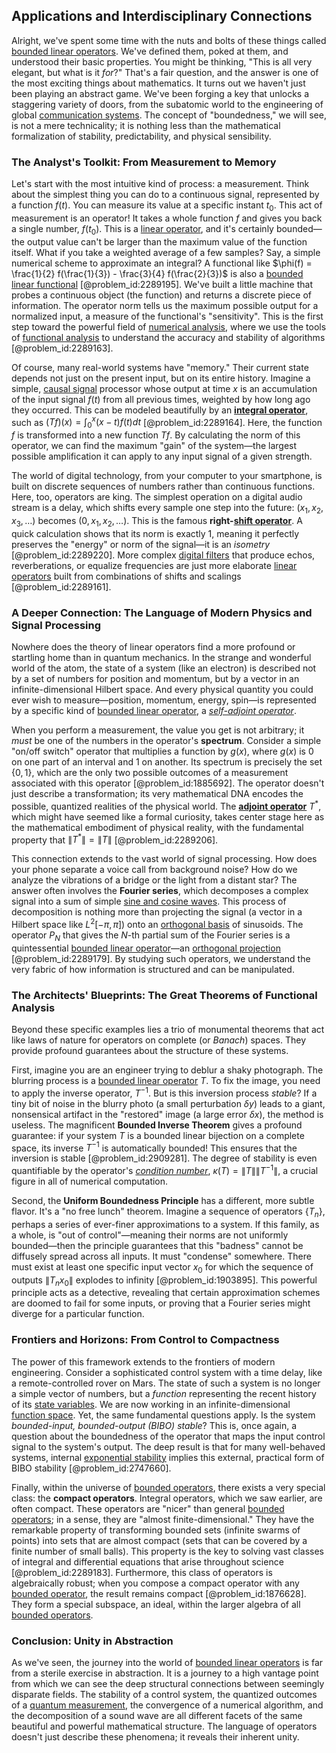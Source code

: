 ## Applications and Interdisciplinary Connections

Alright, we've spent some time with the nuts and bolts of these things called [bounded linear operators](@article_id:179952). We've defined them, poked at them, and understood their basic properties. You might be thinking, "This is all very elegant, but what is it *for*?" That's a fair question, and the answer is one of the most exciting things about mathematics. It turns out we haven't just been playing an abstract game. We've been forging a key that unlocks a staggering variety of doors, from the subatomic world to the engineering of global [communication systems](@article_id:274697). The concept of "boundedness," we will see, is not a mere technicality; it is nothing less than the mathematical formalization of stability, predictability, and physical sensibility.

### The Analyst's Toolkit: From Measurement to Memory

Let's start with the most intuitive kind of process: a measurement. Think about the simplest thing you can do to a continuous signal, represented by a function $f(t)$. You can measure its value at a specific instant $t_0$. This act of measurement is an operator! It takes a whole function $f$ and gives you back a single number, $f(t_0)$. This is a [linear operator](@article_id:136026), and it's certainly bounded—the output value can't be larger than the maximum value of the function itself. What if you take a weighted average of a few samples? Say, a simple numerical scheme to approximate an integral? A functional like $\phi(f) = \frac{1}{2} f(\frac{1}{3}) - \frac{3}{4} f(\frac{2}{3})$ is also a [bounded linear functional](@article_id:142574) [@problem_id:2289195]. We've built a little machine that probes a continuous object (the function) and returns a discrete piece of information. The operator norm tells us the maximum possible output for a normalized input, a measure of the functional's "sensitivity". This is the first step toward the powerful field of [numerical analysis](@article_id:142143), where we use the tools of [functional analysis](@article_id:145726) to understand the accuracy and stability of algorithms [@problem_id:2289163].

Of course, many real-world systems have "memory." Their current state depends not just on the present input, but on its entire history. Imagine a simple, [causal signal](@article_id:260772) processor whose output at time $x$ is an accumulation of the input signal $f(t)$ from all previous times, weighted by how long ago they occurred. This can be modeled beautifully by an **[integral operator](@article_id:147018)**, such as $(Tf)(x) = \int_0^x (x-t)f(t) dt$ [@problem_id:2289164]. Here, the function $f$ is transformed into a new function $Tf$. By calculating the norm of this operator, we can find the maximum "gain" of the system—the largest possible amplification it can apply to any input signal of a given strength.

The world of digital technology, from your computer to your smartphone, is built on discrete sequences of numbers rather than continuous functions. Here, too, operators are king. The simplest operation on a digital audio stream is a delay, which shifts every sample one step into the future: $(x_1, x_2, x_3, \dots)$ becomes $(0, x_1, x_2, \dots)$. This is the famous **right-[shift operator](@article_id:262619)**. A quick calculation shows that its norm is exactly 1, meaning it perfectly preserves the "energy" or norm of the signal—it is an *isometry* [@problem_id:2289220]. More complex [digital filters](@article_id:180558) that produce echos, reverberations, or equalize frequencies are just more elaborate [linear operators](@article_id:148509) built from combinations of shifts and scalings [@problem_id:2289161].

### A Deeper Connection: The Language of Modern Physics and Signal Processing

Nowhere does the theory of linear operators find a more profound or startling home than in quantum mechanics. In the strange and wonderful world of the atom, the state of a system (like an electron) is described not by a set of numbers for position and momentum, but by a vector in an infinite-dimensional Hilbert space. And every physical quantity you could ever wish to measure—position, momentum, energy, spin—is represented by a specific kind of [bounded linear operator](@article_id:139022), a *[self-adjoint operator](@article_id:149107)*.

When you perform a measurement, the value you get is not arbitrary; it *must* be one of the numbers in the operator's **spectrum**. Consider a simple "on/off switch" operator that multiplies a function by $g(x)$, where $g(x)$ is 0 on one part of an interval and 1 on another. Its spectrum is precisely the set $\{0, 1\}$, which are the only two possible outcomes of a measurement associated with this operator [@problem_id:1885692]. The operator doesn't just describe a transformation; its very mathematical DNA encodes the possible, quantized realities of the physical world. The **[adjoint operator](@article_id:147242)** $T^*$, which might have seemed like a formal curiosity, takes center stage here as the mathematical embodiment of physical reality, with the fundamental property that $\|T^*\| = \|T\|$ [@problem_id:2289206].

This connection extends to the vast world of signal processing. How does your phone separate a voice call from background noise? How do we analyze the vibrations of a bridge or the light from a distant star? The answer often involves the **Fourier series**, which decomposes a complex signal into a sum of simple [sine and cosine waves](@article_id:180787). This process of decomposition is nothing more than projecting the signal (a vector in a Hilbert space like $L^2[-\pi, \pi]$) onto an [orthogonal basis](@article_id:263530) of sinusoids. The operator $P_N$ that gives the $N$-th partial sum of the Fourier series is a quintessential [bounded linear operator](@article_id:139022)—an [orthogonal projection](@article_id:143674) [@problem_id:2289179]. By studying such operators, we understand the very fabric of how information is structured and can be manipulated.

### The Architects' Blueprints: The Great Theorems of Functional Analysis

Beyond these specific examples lies a trio of monumental theorems that act like laws of nature for operators on complete (or *Banach*) spaces. They provide profound guarantees about the structure of these systems.

First, imagine you are an engineer trying to deblur a shaky photograph. The blurring process is a [bounded linear operator](@article_id:139022) $T$. To fix the image, you need to apply the inverse operator, $T^{-1}$. But is this inversion process *stable*? If a tiny bit of noise in the blurry photo (a small perturbation $\delta y$) leads to a giant, nonsensical artifact in the "restored" image (a large error $\delta x$), the method is useless. The magnificent **Bounded Inverse Theorem** gives a profound guarantee: if your system $T$ is a bounded linear bijection on a complete space, its inverse $T^{-1}$ is automatically bounded! This ensures that the inversion is stable [@problem_id:2909281]. The degree of stability is even quantifiable by the operator's *[condition number](@article_id:144656)*, $\kappa(T) = \|T\| \|T^{-1}\|$, a crucial figure in all of numerical computation.

Second, the **Uniform Boundedness Principle** has a different, more subtle flavor. It's a "no free lunch" theorem. Imagine a sequence of operators $\{T_n\}$, perhaps a series of ever-finer approximations to a system. If this family, as a whole, is "out of control"—meaning their norms are not uniformly bounded—then the principle guarantees that this "badness" cannot be diffusely spread across all inputs. It must "condense" somewhere. There must exist at least one specific input vector $x_0$ for which the sequence of outputs $\|T_n x_0\|$ explodes to infinity [@problem_id:1903895]. This powerful principle acts as a detective, revealing that certain approximation schemes are doomed to fail for some inputs, or proving that a Fourier series might diverge for a particular function.

### Frontiers and Horizons: From Control to Compactness

The power of this framework extends to the frontiers of modern engineering. Consider a sophisticated control system with a time delay, like a remote-controlled rover on Mars. The state of such a system is no longer a simple vector of numbers, but a *function* representing the recent history of its [state variables](@article_id:138296). We are now working in an infinite-dimensional [function space](@article_id:136396). Yet, the same fundamental questions apply. Is the system *bounded-input, bounded-output (BIBO) stable*? This is, once again, a question about the boundedness of the operator that maps the input control signal to the system's output. The deep result is that for many well-behaved systems, internal [exponential stability](@article_id:168766) implies this external, practical form of BIBO stability [@problem_id:2747660].

Finally, within the universe of [bounded operators](@article_id:264385), there exists a very special class: the **compact operators**. Integral operators, which we saw earlier, are often compact. These operators are "nicer" than general [bounded operators](@article_id:264385); in a sense, they are "almost finite-dimensional." They have the remarkable property of transforming bounded sets (infinite swarms of points) into sets that are almost compact (sets that can be covered by a finite number of small balls). This property is the key to solving vast classes of integral and differential equations that arise throughout science [@problem_id:2289183]. Furthermore, this class of operators is algebraically robust; when you compose a compact operator with any [bounded operator](@article_id:139690), the result remains compact [@problem_id:1876628]. They form a special subspace, an ideal, within the larger algebra of all [bounded operators](@article_id:264385).

### Conclusion: Unity in Abstraction

As we've seen, the journey into the world of [bounded linear operators](@article_id:179952) is far from a sterile exercise in abstraction. It is a journey to a high vantage point from which we can see the deep structural connections between seemingly disparate fields. The stability of a control system, the quantized outcomes of a [quantum measurement](@article_id:137834), the convergence of a numerical algorithm, and the decomposition of a sound wave are all different facets of the same beautiful and powerful mathematical structure. The language of operators doesn't just describe these phenomena; it reveals their inherent unity.